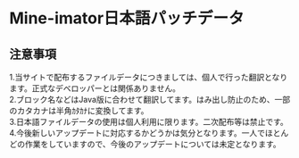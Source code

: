 # Mine-imator日本語パッチデータ
## 注意事項
1.当サイトで配布するファイルデータにつきましては、個人で行った翻訳となります。正式なデベロッパーとは関係ありません。  
2.ブロック名などはJava版に合わせて翻訳してます。はみ出し防止のため、一部のカタカナは半角ｶﾀｶﾅに変換してます。  
3.日本語ファイルデータの使用は個人利用に限ります。二次配布等は禁止です。  
4.今後新しいアップデートに対応するかどうかは気分となります。一人でほとんどの作業をしていますので、今後のアップデートについては未定となります。
